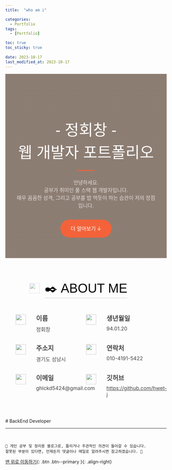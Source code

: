 ```yaml
---
title:  "who am i" 

categories:
  - Portfolio
tags:
  - [Portfolio]

toc: true
toc_sticky: true
 
date: 2023-10-17
last_modified_at: 2023-10-17
---
```


<style>
.Header_Header__bkfyR{position:fixed;top:0;right:0;left:0;background-color:transparent;z-index:10}.Header_Header__bkfyR.Header_has-background-color__iWD1w{background-color:#fff;box-shadow:0 1px .3rem hsla(0,0%,80%,.8)}.Header_Header__bkfyR.Header_has-background-color__iWD1w .Header_content__FPfsl .Header_navigation-menus__p_A9O>.Header_navigation-menu__8vdQ1,.Header_Header__bkfyR.Header_has-background-color__iWD1w .Header_content__FPfsl .Header_title__u692O{color:#453a33}.Header_Header__bkfyR.Header_has-background-color__iWD1w .Header_content__FPfsl .Header_navigation-menus__p_A9O>.Header_navigation-menu__8vdQ1:hover,.Header_Header__bkfyR.Header_has-background-color__iWD1w .Header_content__FPfsl .Header_title__u692O:hover{color:#f4623a}.Header_Header__bkfyR .Header_content__FPfsl{box-sizing:border-box;-webkit-box-sizing:border-box;width:100%;max-width:71.25rem;height:4.5rem;padding:1.25rem 2rem;margin:0 auto}.Header_Header__bkfyR .Header_content__FPfsl .Header_title__u692O{display:inline-block;font-weight:700;font-size:1.5rem;color:hsla(0,0%,100%,.7);line-height:2rem;cursor:pointer}.Header_Header__bkfyR .Header_content__FPfsl .Header_title__u692O:hover{color:#fff}.Header_Header__bkfyR .Header_content__FPfsl .Header_navigation-menus__p_A9O{float:right}.Header_Header__bkfyR .Header_content__FPfsl .Header_navigation-menus__p_A9O .Header_navigation-menu__8vdQ1{display:inline-block;padding:0 1rem;font-weight:700;font-size:1rem;color:hsla(0,0%,100%,.7);line-height:2rem;cursor:pointer}.Header_Header__bkfyR .Header_content__FPfsl .Header_navigation-menus__p_A9O .Header_navigation-menu__8vdQ1:hover{color:#fff}.Header_Header__bkfyR .Header_content__FPfsl .Header_hamburger-wrapper__aAWlM{float:right;box-sizing:border-box;-webkit-box-sizing:border-box;width:3.5rem;height:3rem;padding:.5rem 0;margin-top:-.5rem;border:1px solid rgba(0,0,0,.1);border-radius:.25rem;text-align:center;cursor:pointer}.Header_Header__bkfyR .Header_content__FPfsl .Header_hamburger-wrapper__aAWlM:hover{background-color:#f5f5f5}.Header_Header__bkfyR .Header_folded-navigation-menus__xgZIW{overflow:hidden;box-sizing:border-box;-webkit-box-sizing:border-box;max-height:15.75rem;padding-left:2rem;background-color:#fff;transition:max-height .2s ease;-webkit-transition:max-height .2s ease;-o-transition:max-height .2s ease}.Header_Header__bkfyR .Header_folded-navigation-menus__xgZIW.Header_is-folded__drE3y{max-height:0}.Header_Header__bkfyR .Header_folded-navigation-menus__xgZIW .Header_folded-navigation-menu__tCpbH{display:table;padding:.75rem 0;font-weight:700;font-size:1rem;color:#6c757d;line-height:1.25rem;cursor:pointer}.Header_Header__bkfyR .Header_folded-navigation-menus__xgZIW .Header_folded-navigation-menu__tCpbH:hover{color:#f4623a}.Header_Header__bkfyR .Header_folded-navigation-menus__xgZIW .Header_folded-navigation-menu__tCpbH:first-child{margin-top:1rem}.Header_Header__bkfyR .Header_folded-navigation-menus__xgZIW .Header_folded-navigation-menu__tCpbH:last-child{margin-bottom:1rem}@media(max-width:576px){.Header_Header__bkfyR.Header_has-background-color__iWD1w .Header_content__FPfsl .Header_navigation-menus__p_A9O>.Header_navigation-menu__8vdQ1:hover,.Header_Header__bkfyR.Header_has-background-color__iWD1w .Header_content__FPfsl .Header_title__u692O:hover{color:#453a33}.Header_Header__bkfyR.Header_has-background-color__iWD1w .Header_content__FPfsl .Header_hamburger-wrapper__aAWlM:hover{background-color:#fff}.Header_Header__bkfyR.Header_has-background-color__iWD1w .Header_folded-navigation-menus__xgZIW .Header_folded-navigation-menu__tCpbH:hover{color:#6c757d}}.Masthead_Masthead__AqKEv{position:relative}.Masthead_Masthead__AqKEv:before{content:"";position:absolute;top:0;right:0;left:0;bottom:0;background:linear-gradient(180deg,rgba(112,93,80,.8) 0,rgba(112,93,80,.8) 90%),url(/images/masthead.jpg) 50% no-repeat;background:-o-linear-gradient(top,rgba(112,93,80,.8) 0,rgba(112,93,80,.8) 90%),url(/images/masthead.jpg) 50% no-repeat;background-size:cover;z-index:-1}.Masthead_Masthead__AqKEv .Masthead_content__lswMP{box-sizing:border-box;-webkit-box-sizing:border-box;width:100%;max-width:71.25rem;margin:0 auto;padding:8.5rem 2rem 4rem;text-align:center}.Masthead_Masthead__AqKEv .Masthead_content__lswMP .Masthead_title__UKtcP{font-family:Black Han Sans,sans-serif;font-weight:400;font-size:4rem;color:#fff;word-break:keep-all}.Masthead_Masthead__AqKEv .Masthead_content__lswMP .Masthead_divider___SbfQ{width:3.25rem;height:0;margin:1.5rem auto;border:none;border-top:.2rem solid #f4623a;opacity:1}.Masthead_Masthead__AqKEv .Masthead_content__lswMP .Masthead_description__VWTuB{margin:0 auto 2rem;font-weight:400;font-size:1.25rem;color:hsla(0,0%,100%,.75);line-height:1.5}.Masthead_Masthead__AqKEv .Masthead_content__lswMP .Masthead_find-out-more__8C_Rn{display:inline-block;padding:1rem 2rem;border:none;border-radius:10rem;background-color:#f4623a;font-weight:400;font-size:1rem;text-decoration:none;color:#fff;line-height:1.5;cursor:pointer}.Masthead_Masthead__AqKEv .Masthead_content__lswMP .Masthead_find-out-more__8C_Rn:hover{background-color:#f24516;transition:background-color .2s ease-in-out;-webkit-transition:background-color .2s ease-in-out;-o-transition:background-color .2s ease-in-out}@media(max-width:992px){.Masthead_Masthead__AqKEv .Masthead_content__lswMP .Masthead_title__UKtcP{font-size:3rem}.Masthead_Masthead__AqKEv .Masthead_content__lswMP .Masthead_description__VWTuB{font-size:1rem}}@media(max-width:576px){.Masthead_Masthead__AqKEv .Masthead_content__lswMP .Masthead_find-out-more__8C_Rn:hover{background-color:#f4623a}}.SectionTitle_SectionTitle__aqV31{display:table;position:relative;margin:0 auto 3rem}.SectionTitle_SectionTitle__aqV31 .SectionTitle_text__O7xJQ{border-bottom-width:1px;border-bottom-style:solid;font-family:Black Han Sans,sans-serif;font-weight:400;font-size:3rem;line-height:1.5}.SectionTitle_SectionTitle__aqV31 .SectionTitle_link-wrapper__VI81N{position:absolute;top:50%;left:-3rem;transform:translateY(-50%);-webkit-transform:translateY(-50%);-ms-transform:translateY(-50%);width:2rem;height:2rem;opacity:.5;cursor:pointer}.SectionTitle_SectionTitle__aqV31 .SectionTitle_link-wrapper__VI81N:hover{opacity:.7}.SectionTitle_SectionTitle__aqV31 .SectionTitle_link-wrapper__VI81N .SectionTitle_link__WH0x2{width:100%}@media(max-width:992px){.SectionTitle_SectionTitle__aqV31 .SectionTitle_text__O7xJQ{font-size:2.5rem}}@media(max-width:576px){.SectionTitle_SectionTitle__aqV31 .SectionTitle_text__O7xJQ{font-size:2rem}.SectionTitle_SectionTitle__aqV31 .SectionTitle_link-wrapper__VI81N:hover{opacity:.5}}.AboutMe_AboutMe__ysYj_ .AboutMe_content__nt2Em{box-sizing:border-box;-webkit-box-sizing:border-box;width:100%;max-width:71.25rem;padding:4rem 2rem;margin:0 auto}.AboutMe_AboutMe__ysYj_ .AboutMe_content__nt2Em .AboutMe_basic-infos__RLZNU{display:flex;display:-ms-flexbox;flex-flow:row wrap;justify-content:space-between;-webkit-box-pack:justify;-ms-flex-pack:justify}.AboutMe_AboutMe__ysYj_ .AboutMe_content__nt2Em .AboutMe_basic-infos__RLZNU .AboutMe_basic-info-wrapper__p9kae{width:33.3333%}.AboutMe_AboutMe__ysYj_ .AboutMe_content__nt2Em .AboutMe_basic-infos__RLZNU .AboutMe_basic-info-wrapper__p9kae:first-child,.AboutMe_AboutMe__ysYj_ .AboutMe_content__nt2Em .AboutMe_basic-infos__RLZNU .AboutMe_basic-info-wrapper__p9kae:nth-child(2),.AboutMe_AboutMe__ysYj_ .AboutMe_content__nt2Em .AboutMe_basic-infos__RLZNU .AboutMe_basic-info-wrapper__p9kae:nth-child(3){margin-bottom:2rem}.AboutMe_AboutMe__ysYj_ .AboutMe_content__nt2Em .AboutMe_basic-infos__RLZNU .AboutMe_basic-info-wrapper__p9kae .AboutMe_basic-info__vpRfY{display:flex;display:-ms-flexbox;flex-flow:row nowrap;width:100%;max-width:14rem;margin:0 auto;opacity:.8}.AboutMe_AboutMe__ysYj_ .AboutMe_content__nt2Em .AboutMe_basic-infos__RLZNU .AboutMe_basic-info-wrapper__p9kae .AboutMe_basic-info__vpRfY .AboutMe_icon-img-wrapper__eNduC{width:2rem;min-width:2rem;height:2rem;margin-top:.2rem;margin-right:2rem}.AboutMe_AboutMe__ysYj_ .AboutMe_content__nt2Em .AboutMe_basic-infos__RLZNU .AboutMe_basic-info-wrapper__p9kae .AboutMe_basic-info__vpRfY .AboutMe_icon-img-wrapper__eNduC .AboutMe_icon-img__xEpEm{width:100%}.AboutMe_AboutMe__ysYj_ .AboutMe_content__nt2Em .AboutMe_basic-infos__RLZNU .AboutMe_basic-info-wrapper__p9kae .AboutMe_basic-info__vpRfY .AboutMe_field__GeyWG .AboutMe_field-label__IZxOZ{margin-bottom:.5rem;font-weight:700;font-size:1.25rem}.AboutMe_AboutMe__ysYj_ .AboutMe_content__nt2Em .AboutMe_basic-infos__RLZNU .AboutMe_basic-info-wrapper__p9kae .AboutMe_basic-info__vpRfY .AboutMe_field__GeyWG .AboutMe_field-value__Or_oj{font-weight:400;font-size:1rem}.AboutMe_AboutMe__ysYj_ .AboutMe_content__nt2Em .AboutMe_basic-infos__RLZNU .AboutMe_basic-info-wrapper__p9kae .AboutMe_basic-info__vpRfY .AboutMe_field__GeyWG .AboutMe_field-value__Or_oj .AboutMe_email__up_5k,.AboutMe_AboutMe__ysYj_ .AboutMe_content__nt2Em .AboutMe_basic-infos__RLZNU .AboutMe_basic-info-wrapper__p9kae .AboutMe_basic-info__vpRfY .AboutMe_field__GeyWG .AboutMe_field-value__Or_oj .AboutMe_phone__cDFAL{text-decoration:none;color:inherit}.AboutMe_AboutMe__ysYj_ .AboutMe_content__nt2Em .AboutMe_basic-infos__RLZNU .AboutMe_basic-info-wrapper__p9kae .AboutMe_basic-info__vpRfY .AboutMe_field__GeyWG .AboutMe_field-value__Or_oj .AboutMe_email__up_5k:hover,.AboutMe_AboutMe__ysYj_ .AboutMe_content__nt2Em .AboutMe_basic-infos__RLZNU .AboutMe_basic-info-wrapper__p9kae .AboutMe_basic-info__vpRfY .AboutMe_field__GeyWG .AboutMe_field-value__Or_oj .AboutMe_phone__cDFAL:hover{color:#f4623a}.AboutMe_AboutMe__ysYj_ .AboutMe_content__nt2Em .AboutMe_contact-description__u6x4F{padding:1rem;margin-top:1.5rem;background-color:#f0c9c9;font-weight:700;text-align:center}.AboutMe_AboutMe__ysYj_ .AboutMe_content__nt2Em .AboutMe_contact-description__u6x4F .AboutMe_newline__SLvoN{display:none}@media(max-width:992px){.AboutMe_AboutMe__ysYj_ .AboutMe_content__nt2Em .AboutMe_basic-infos__RLZNU .AboutMe_basic-info-wrapper__p9kae{width:50%}.AboutMe_AboutMe__ysYj_ .AboutMe_content__nt2Em .AboutMe_basic-infos__RLZNU .AboutMe_basic-info-wrapper__p9kae:nth-child(4){margin-bottom:2rem}}@media(max-width:576px){.AboutMe_AboutMe__ysYj_ .AboutMe_content__nt2Em .AboutMe_basic-infos__RLZNU .AboutMe_basic-info-wrapper__p9kae{width:100%}.AboutMe_AboutMe__ysYj_ .AboutMe_content__nt2Em .AboutMe_basic-infos__RLZNU .AboutMe_basic-info-wrapper__p9kae:nth-child(5){margin-bottom:2rem}.AboutMe_AboutMe__ysYj_ .AboutMe_content__nt2Em .AboutMe_basic-infos__RLZNU .AboutMe_basic-info-wrapper__p9kae .AboutMe_basic-info__vpRfY .AboutMe_icon-img-wrapper__eNduC{margin-right:3rem}.AboutMe_AboutMe__ysYj_ .AboutMe_content__nt2Em .AboutMe_basic-infos__RLZNU .AboutMe_basic-info-wrapper__p9kae .AboutMe_basic-info__vpRfY .AboutMe_field__GeyWG .AboutMe_field-value__Or_oj .AboutMe_email__up_5k:hover,.AboutMe_AboutMe__ysYj_ .AboutMe_content__nt2Em .AboutMe_basic-infos__RLZNU .AboutMe_basic-info-wrapper__p9kae .AboutMe_basic-info__vpRfY .AboutMe_field__GeyWG .AboutMe_field-value__Or_oj .AboutMe_phone__cDFAL:hover{color:inherit}.AboutMe_AboutMe__ysYj_ .AboutMe_content__nt2Em .AboutMe_contact-description__u6x4F .AboutMe_newline__SLvoN{display:inline}}.Skills_Skills__NOlZH{background-color:#f9c51d}.Skills_Skills__NOlZH .Skills_content__g0p1s{box-sizing:border-box;-webkit-box-sizing:border-box;width:100%;max-width:71.25rem;padding:4rem 2rem;margin:0 auto;height:88rem}.Skills_Skills__NOlZH .Skills_content__g0p1s .Skills_tech-stacks-container__wPIVK{display:flex;display:-ms-flexbox;flex-flow:column wrap;align-content:space-around;-ms-flex-line-pack:distribute;height:calc(100% - (7.5rem + 1px))}.Skills_Skills__NOlZH .Skills_content__g0p1s .Skills_tech-stacks-container__wPIVK .Skills_tech-stacks__f20f8{box-sizing:border-box;-webkit-box-sizing:border-box;flex-shrink:0;width:17rem;padding:1.5rem;margin:0 auto 2rem;border-radius:1rem;background-color:#fff;box-shadow:1rem 1rem 1rem 0 rgba(68,68,68,.2);-webkit-box-shadow:1rem 1rem 1rem 0 rgba(68,68,68,.2)}.Skills_Skills__NOlZH .Skills_content__g0p1s .Skills_tech-stacks-container__wPIVK .Skills_tech-stacks__f20f8:first-child,.Skills_Skills__NOlZH .Skills_content__g0p1s .Skills_tech-stacks-container__wPIVK .Skills_tech-stacks__f20f8:nth-child(4),.Skills_Skills__NOlZH .Skills_content__g0p1s .Skills_tech-stacks-container__wPIVK .Skills_tech-stacks__f20f8:nth-child(7){margin-bottom:0}.Skills_Skills__NOlZH .Skills_content__g0p1s .Skills_tech-stacks-container__wPIVK .Skills_tech-stacks__f20f8:hover{transform:translateY(.5rem);-webkit-transform:translateY(.5rem);-ms-transform:translateY(.5rem);transition:transform .2s ease;-webkit-transition:-webkit-transform .2s ease;-o-transition:transform .2s ease}.Skills_Skills__NOlZH .Skills_content__g0p1s .Skills_tech-stacks-container__wPIVK .Skills_tech-stacks__f20f8 .Skills_title__TH2ju{padding-bottom:.5rem;margin-bottom:1.5rem;border-bottom:1px solid #ccc;font-weight:700;font-size:1.5rem;color:#f4623a}.Skills_Skills__NOlZH .Skills_content__g0p1s .Skills_tech-stacks-container__wPIVK .Skills_tech-stacks__f20f8 .Skills_img__f94MA{display:block;width:100%}@media(max-width:992px){.Skills_Skills__NOlZH .Skills_content__g0p1s{height:134rem}.Skills_Skills__NOlZH .Skills_content__g0p1s .Skills_tech-stacks-container__wPIVK{height:calc(100% - (7rem + 1px))}.Skills_Skills__NOlZH .Skills_content__g0p1s .Skills_tech-stacks-container__wPIVK .Skills_tech-stacks__f20f8{width:19rem}.Skills_Skills__NOlZH .Skills_content__g0p1s .Skills_tech-stacks-container__wPIVK .Skills_tech-stacks__f20f8:first-child,.Skills_Skills__NOlZH .Skills_content__g0p1s .Skills_tech-stacks-container__wPIVK .Skills_tech-stacks__f20f8:nth-child(4){margin-bottom:2rem}.Skills_Skills__NOlZH .Skills_content__g0p1s .Skills_tech-stacks-container__wPIVK .Skills_tech-stacks__f20f8:nth-child(3){margin-bottom:0}}@media(max-width:768px){.Skills_Skills__NOlZH .Skills_content__g0p1s{height:107rem}.Skills_Skills__NOlZH .Skills_content__g0p1s .Skills_tech-stacks-container__wPIVK .Skills_tech-stacks__f20f8{width:14.5rem}.Skills_Skills__NOlZH .Skills_content__g0p1s .Skills_tech-stacks-container__wPIVK .Skills_tech-stacks__f20f8 .Skills_title__TH2ju{font-size:1.25rem}}@media(max-width:576px){.Skills_Skills__NOlZH .Skills_content__g0p1s{height:233rem}.Skills_Skills__NOlZH .Skills_content__g0p1s .Skills_tech-stacks-container__wPIVK{height:calc(100% - (6.5rem + 1px))}.Skills_Skills__NOlZH .Skills_content__g0p1s .Skills_tech-stacks-container__wPIVK .Skills_tech-stacks__f20f8{width:18rem}.Skills_Skills__NOlZH .Skills_content__g0p1s .Skills_tech-stacks-container__wPIVK .Skills_tech-stacks__f20f8:nth-child(3){margin-bottom:2rem}.Skills_Skills__NOlZH .Skills_content__g0p1s .Skills_tech-stacks-container__wPIVK .Skills_tech-stacks__f20f8:hover{transform:none;-webkit-transform:none;-ms-transform:none}.Skills_Skills__NOlZH .Skills_content__g0p1s .Skills_tech-stacks-container__wPIVK .Skills_tech-stacks__f20f8 .Skills_title__TH2ju{font-size:1.5rem}}.Archiving_Archiving__SyeSz{background-color:#222}.Archiving_Archiving__SyeSz .Archiving_content__qxspn{box-sizing:border-box;-webkit-box-sizing:border-box;width:100%;max-width:71.25rem;padding:4rem 2rem;margin:0 auto}.Archiving_Archiving__SyeSz .Archiving_content__qxspn .Archiving_container__IK8rE{display:flex;display:-ms-flexbox;flex-flow:row wrap;justify-content:space-around;-ms-flex-pack:distribute}.Archiving_Archiving__SyeSz .Archiving_content__qxspn .Archiving_container__IK8rE .Archiving_git-hub___Dnvc,.Archiving_Archiving__SyeSz .Archiving_content__qxspn .Archiving_container__IK8rE .Archiving_tistory__c4e1v{box-sizing:border-box;-webkit-box-sizing:border-box;width:26rem;padding:2rem;border-radius:1rem;background-color:#f5f5f5;text-decoration:none;cursor:pointer}.Archiving_Archiving__SyeSz .Archiving_content__qxspn .Archiving_container__IK8rE .Archiving_git-hub___Dnvc:hover,.Archiving_Archiving__SyeSz .Archiving_content__qxspn .Archiving_container__IK8rE .Archiving_tistory__c4e1v:hover{transform:translateY(.5rem);-webkit-transform:translateY(.5rem);-ms-transform:translateY(.5rem);transition:transform .2s ease;-webkit-transition:-webkit-transform .2s ease;-o-transition:transform .2s ease}.Archiving_Archiving__SyeSz .Archiving_content__qxspn .Archiving_container__IK8rE .Archiving_git-hub___Dnvc:hover .Archiving_url__pLmMb,.Archiving_Archiving__SyeSz .Archiving_content__qxspn .Archiving_container__IK8rE .Archiving_tistory__c4e1v:hover .Archiving_url__pLmMb{text-decoration:underline}.Archiving_Archiving__SyeSz .Archiving_content__qxspn .Archiving_container__IK8rE .Archiving_git-hub___Dnvc .Archiving_img-wrapper__AYHcD,.Archiving_Archiving__SyeSz .Archiving_content__qxspn .Archiving_container__IK8rE .Archiving_tistory__c4e1v .Archiving_img-wrapper__AYHcD{display:block;width:12rem;margin-bottom:1rem}.Archiving_Archiving__SyeSz .Archiving_content__qxspn .Archiving_container__IK8rE .Archiving_git-hub___Dnvc .Archiving_img-wrapper__AYHcD .Archiving_img__VxAEe,.Archiving_Archiving__SyeSz .Archiving_content__qxspn .Archiving_container__IK8rE .Archiving_tistory__c4e1v .Archiving_img-wrapper__AYHcD .Archiving_img__VxAEe{width:100%}.Archiving_Archiving__SyeSz .Archiving_content__qxspn .Archiving_container__IK8rE .Archiving_git-hub___Dnvc .Archiving_url__pLmMb,.Archiving_Archiving__SyeSz .Archiving_content__qxspn .Archiving_container__IK8rE .Archiving_tistory__c4e1v .Archiving_url__pLmMb{margin-bottom:1rem;color:#258ddb}.Archiving_Archiving__SyeSz .Archiving_content__qxspn .Archiving_container__IK8rE .Archiving_git-hub___Dnvc .Archiving_description__2Z8C8,.Archiving_Archiving__SyeSz .Archiving_content__qxspn .Archiving_container__IK8rE .Archiving_tistory__c4e1v .Archiving_description__2Z8C8{color:#444}.Archiving_Archiving__SyeSz .Archiving_content__qxspn .Archiving_container__IK8rE .Archiving_git-hub___Dnvc .Archiving_description__2Z8C8 ul,.Archiving_Archiving__SyeSz .Archiving_content__qxspn .Archiving_container__IK8rE .Archiving_tistory__c4e1v .Archiving_description__2Z8C8 ul{padding-left:1rem;margin:0}.Archiving_Archiving__SyeSz .Archiving_content__qxspn .Archiving_container__IK8rE .Archiving_git-hub___Dnvc .Archiving_description__2Z8C8 ul li,.Archiving_Archiving__SyeSz .Archiving_content__qxspn .Archiving_container__IK8rE .Archiving_tistory__c4e1v .Archiving_description__2Z8C8 ul li{margin-bottom:.5rem}@media(max-width:992px){.Archiving_Archiving__SyeSz .Archiving_content__qxspn .Archiving_container__IK8rE .Archiving_git-hub___Dnvc,.Archiving_Archiving__SyeSz .Archiving_content__qxspn .Archiving_container__IK8rE .Archiving_tistory__c4e1v{width:100%;max-width:30rem}.Archiving_Archiving__SyeSz .Archiving_content__qxspn .Archiving_container__IK8rE .Archiving_git-hub___Dnvc:first-child,.Archiving_Archiving__SyeSz .Archiving_content__qxspn .Archiving_container__IK8rE .Archiving_tistory__c4e1v:first-child{margin-bottom:2rem}}@media(max-width:576px){.Archiving_Archiving__SyeSz .Archiving_content__qxspn .Archiving_container__IK8rE .Archiving_git-hub___Dnvc,.Archiving_Archiving__SyeSz .Archiving_content__qxspn .Archiving_container__IK8rE .Archiving_tistory__c4e1v{padding:1.5rem}.Archiving_Archiving__SyeSz .Archiving_content__qxspn .Archiving_container__IK8rE .Archiving_git-hub___Dnvc:hover,.Archiving_Archiving__SyeSz .Archiving_content__qxspn .Archiving_container__IK8rE .Archiving_tistory__c4e1v:hover{transform:none;-webkit-transform:none;-ms-transform:none}.Archiving_Archiving__SyeSz .Archiving_content__qxspn .Archiving_container__IK8rE .Archiving_git-hub___Dnvc:hover .Archiving_url__pLmMb,.Archiving_Archiving__SyeSz .Archiving_content__qxspn .Archiving_container__IK8rE .Archiving_tistory__c4e1v:hover .Archiving_url__pLmMb{text-decoration:none}.Archiving_Archiving__SyeSz .Archiving_content__qxspn .Archiving_container__IK8rE .Archiving_git-hub___Dnvc .Archiving_description__2Z8C8,.Archiving_Archiving__SyeSz .Archiving_content__qxspn .Archiving_container__IK8rE .Archiving_tistory__c4e1v .Archiving_description__2Z8C8{font-size:.9rem}}.Projects_Projects__E9SvD{background-color:#1d809f}.Projects_Projects__E9SvD .Projects_content__HRavM{box-sizing:border-box;-webkit-box-sizing:border-box;width:100%;max-width:71.25rem;padding:4rem 2rem;margin:0 auto}.Projects_Projects__E9SvD .Projects_content__HRavM .Projects_projects__PvBb6 .Projects_project__hHhvb{padding:3rem;margin:0 auto 2rem;border-radius:1rem;background-color:#fff;box-shadow:1rem 1rem 1rem 0 rgba(68,68,68,.2);-webkit-box-shadow:1rem 1rem 1rem 0 rgba(68,68,68,.2)}.Projects_Projects__E9SvD .Projects_content__HRavM .Projects_projects__PvBb6 .Projects_project__hHhvb:last-child{margin-bottom:0}.Projects_Projects__E9SvD .Projects_content__HRavM .Projects_projects__PvBb6 .Projects_project__hHhvb .Projects_title__0IuQ3{padding-bottom:.5rem;font-family:Black Han Sans,sans-serif;font-weight:400;font-size:2.5rem;color:#222;text-align:center}.Projects_Projects__E9SvD .Projects_content__HRavM .Projects_projects__PvBb6 .Projects_project__hHhvb .Projects_period__HDo5Z{margin-bottom:2rem;font-weight:400;font-size:1rem;color:#6c757d;text-align:center;opacity:.8}.Projects_Projects__E9SvD .Projects_content__HRavM .Projects_projects__PvBb6 .Projects_project__hHhvb .Projects_period__HDo5Z .Projects_new-line-chunk__MLz0c{display:inline-block}.Projects_Projects__E9SvD .Projects_content__HRavM .Projects_projects__PvBb6 .Projects_project__hHhvb .Projects_info___utyZ{display:flex;display:-ms-flexbox;flex-flow:row wrap;justify-content:center;-webkit-box-pack:center;-ms-flex-pack:center}.Projects_Projects__E9SvD .Projects_content__HRavM .Projects_projects__PvBb6 .Projects_project__hHhvb .Projects_info___utyZ .Projects_img-carousel__e8hwy{overflow:hidden;position:relative;width:50%;margin-right:3rem}.Projects_Projects__E9SvD .Projects_content__HRavM .Projects_projects__PvBb6 .Projects_project__hHhvb .Projects_info___utyZ .Projects_img-carousel__e8hwy .Projects_imgs__datEq{display:flex;display:-ms-flexbox;flex-flow:row nowrap;position:relative;width:100%}.Projects_Projects__E9SvD .Projects_content__HRavM .Projects_projects__PvBb6 .Projects_project__hHhvb .Projects_info___utyZ .Projects_img-carousel__e8hwy .Projects_imgs__datEq.Projects_shifting__qvybe{transition:left .2s linear;-webkit-transition:left .2s linear;-o-transition:left .2s linear}.Projects_Projects__E9SvD .Projects_content__HRavM .Projects_projects__PvBb6 .Projects_project__hHhvb .Projects_info___utyZ .Projects_img-carousel__e8hwy .Projects_imgs__datEq .Projects_img-wrapper__0b8Tt{display:block;width:100%;min-width:100%;cursor:pointer}.Projects_Projects__E9SvD .Projects_content__HRavM .Projects_projects__PvBb6 .Projects_project__hHhvb .Projects_info___utyZ .Projects_img-carousel__e8hwy .Projects_imgs__datEq .Projects_img-wrapper__0b8Tt .Projects_img__OAyqd{display:block;width:97%;margin:0 auto}.Projects_Projects__E9SvD .Projects_content__HRavM .Projects_projects__PvBb6 .Projects_project__hHhvb .Projects_info___utyZ .Projects_img-carousel__e8hwy .Projects_nav__Inoba{height:2rem;margin-top:1rem;text-align:center}.Projects_Projects__E9SvD .Projects_content__HRavM .Projects_projects__PvBb6 .Projects_project__hHhvb .Projects_info___utyZ .Projects_img-carousel__e8hwy .Projects_nav__Inoba .Projects_next__3RYWe,.Projects_Projects__E9SvD .Projects_content__HRavM .Projects_projects__PvBb6 .Projects_project__hHhvb .Projects_info___utyZ .Projects_img-carousel__e8hwy .Projects_nav__Inoba .Projects_prev__wS3_z{display:inline-block;margin:0 1rem;width:1rem}.Projects_Projects__E9SvD .Projects_content__HRavM .Projects_projects__PvBb6 .Projects_project__hHhvb .Projects_info___utyZ .Projects_img-carousel__e8hwy .Projects_nav__Inoba .Projects_page__zHIqO{display:inline-block;font-weight:400;font-size:1rem;color:#444}.Projects_Projects__E9SvD .Projects_content__HRavM .Projects_projects__PvBb6 .Projects_project__hHhvb .Projects_info___utyZ .Projects_descriptions__2g3bi{width:calc(50% - 3rem)}.Projects_Projects__E9SvD .Projects_content__HRavM .Projects_projects__PvBb6 .Projects_project__hHhvb .Projects_info___utyZ .Projects_descriptions__2g3bi .Projects_main-description__JVRu1{padding-bottom:1rem;margin-bottom:1rem;border-bottom:1px solid #ccc;font-weight:400;font-size:1rem}.Projects_Projects__E9SvD .Projects_content__HRavM .Projects_projects__PvBb6 .Projects_project__hHhvb .Projects_info___utyZ .Projects_descriptions__2g3bi .Projects_main-description__JVRu1 .Projects_red__r_DWh{color:#ed3770}.Projects_Projects__E9SvD .Projects_content__HRavM .Projects_projects__PvBb6 .Projects_project__hHhvb .Projects_info___utyZ .Projects_descriptions__2g3bi .Projects_main-description__JVRu1 .Projects_show-readme-btn__v1p__{display:table;padding:.5rem 1rem;background-color:#222;border-radius:.25rem;color:#fff;cursor:pointer}.Projects_Projects__E9SvD .Projects_content__HRavM .Projects_projects__PvBb6 .Projects_project__hHhvb .Projects_info___utyZ .Projects_descriptions__2g3bi .Projects_main-description__JVRu1 .Projects_show-readme-btn__v1p__:hover{background-color:#444}.Projects_Projects__E9SvD .Projects_content__HRavM .Projects_projects__PvBb6 .Projects_project__hHhvb .Projects_info___utyZ .Projects_descriptions__2g3bi .Projects_description___gCV_{margin-bottom:1rem}.Projects_Projects__E9SvD .Projects_content__HRavM .Projects_projects__PvBb6 .Projects_project__hHhvb .Projects_info___utyZ .Projects_descriptions__2g3bi .Projects_description___gCV_:last-child{margin-bottom:0}.Projects_Projects__E9SvD .Projects_content__HRavM .Projects_projects__PvBb6 .Projects_project__hHhvb .Projects_info___utyZ .Projects_descriptions__2g3bi .Projects_description___gCV_ .Projects_label__OLO6p{display:inline-block;vertical-align:top;width:8.4rem;font-weight:900;font-size:1rem}.Projects_Projects__E9SvD .Projects_content__HRavM .Projects_projects__PvBb6 .Projects_project__hHhvb .Projects_info___utyZ .Projects_descriptions__2g3bi .Projects_description___gCV_ .Projects_label__OLO6p:before{content:"✔";display:inline;padding-right:.5rem}.Projects_Projects__E9SvD .Projects_content__HRavM .Projects_projects__PvBb6 .Projects_project__hHhvb .Projects_info___utyZ .Projects_descriptions__2g3bi .Projects_description___gCV_ .Projects_value__B9RY_{display:inline-block;vertical-align:bottom;width:calc(100% - 8.4rem);font-weight:400;font-size:1rem}.Projects_Projects__E9SvD .Projects_content__HRavM .Projects_projects__PvBb6 .Projects_project__hHhvb .Projects_info___utyZ .Projects_descriptions__2g3bi .Projects_description___gCV_ .Projects_value__B9RY_ .Projects_url__5cSRT{color:#258ddb;cursor:pointer;text-decoration:none;word-break:break-all}.Projects_Projects__E9SvD .Projects_content__HRavM .Projects_projects__PvBb6 .Projects_project__hHhvb .Projects_info___utyZ .Projects_descriptions__2g3bi .Projects_description___gCV_ .Projects_value__B9RY_ .Projects_url__5cSRT:hover{text-decoration:underline}@media(max-width:1200px){.Projects_Projects__E9SvD .Projects_content__HRavM .Projects_projects__PvBb6 .Projects_project__hHhvb .Projects_info___utyZ .Projects_img-carousel__e8hwy{width:45%;margin-right:2rem}.Projects_Projects__E9SvD .Projects_content__HRavM .Projects_projects__PvBb6 .Projects_project__hHhvb .Projects_info___utyZ .Projects_descriptions__2g3bi{width:calc(55% - 2rem)}}@media(max-width:992px){.Projects_Projects__E9SvD .Projects_content__HRavM .Projects_projects__PvBb6 .Projects_project__hHhvb .Projects_title__0IuQ3{font-size:2rem}.Projects_Projects__E9SvD .Projects_content__HRavM .Projects_projects__PvBb6 .Projects_project__hHhvb .Projects_info___utyZ .Projects_img-carousel__e8hwy{width:90%;margin-right:0;margin-bottom:1rem}.Projects_Projects__E9SvD .Projects_content__HRavM .Projects_projects__PvBb6 .Projects_project__hHhvb .Projects_info___utyZ .Projects_descriptions__2g3bi{width:90%}}@media(max-width:768px){.Projects_Projects__E9SvD .Projects_content__HRavM .Projects_projects__PvBb6 .Projects_project__hHhvb .Projects_info___utyZ .Projects_descriptions__2g3bi,.Projects_Projects__E9SvD .Projects_content__HRavM .Projects_projects__PvBb6 .Projects_project__hHhvb .Projects_info___utyZ .Projects_img-carousel__e8hwy{width:100%}}@media(max-width:576px){.Projects_Projects__E9SvD .Projects_content__HRavM .Projects_projects__PvBb6 .Projects_project__hHhvb{padding:2rem}.Projects_Projects__E9SvD .Projects_content__HRavM .Projects_projects__PvBb6 .Projects_project__hHhvb .Projects_title__0IuQ3{font-size:1.8rem}.Projects_Projects__E9SvD .Projects_content__HRavM .Projects_projects__PvBb6 .Projects_project__hHhvb .Projects_info___utyZ .Projects_descriptions__2g3bi .Projects_description___gCV_ .Projects_label__OLO6p{display:table;width:auto;padding-left:.5rem;margin-bottom:.5rem;border-left:5px solid #222}.Projects_Projects__E9SvD .Projects_content__HRavM .Projects_projects__PvBb6 .Projects_project__hHhvb .Projects_info___utyZ .Projects_descriptions__2g3bi .Projects_description___gCV_ .Projects_label__OLO6p:before{content:"";display:inline;padding-right:0}.Projects_Projects__E9SvD .Projects_content__HRavM .Projects_projects__PvBb6 .Projects_project__hHhvb .Projects_info___utyZ .Projects_descriptions__2g3bi .Projects_description___gCV_ .Projects_value__B9RY_{width:100%}.Projects_Projects__E9SvD .Projects_content__HRavM .Projects_projects__PvBb6 .Projects_project__hHhvb .Projects_info___utyZ .Projects_descriptions__2g3bi .Projects_description___gCV_ .Projects_value__B9RY_ .Projects_url__5cSRT:hover{text-decoration:none}}.Projects_modal-content__Y_wDO{border:none}.Projects_modal-header__0Utr4{margin-bottom:0;background-color:#222;font-size:1rem;font-weight:700;color:#fff}.Projects_modal-body__CKpMl h1,.Projects_modal-body__CKpMl h2,.Projects_modal-body__CKpMl h3,.Projects_modal-body__CKpMl h4,.Projects_modal-body__CKpMl h5,.Projects_modal-body__CKpMl h6{margin-bottom:1em;font-weight:700}.Projects_modal-body__CKpMl h1{padding-bottom:1em;border-bottom:1px solid #ccc;font-size:1.75rem}.Projects_modal-body__CKpMl h2{font-size:1.5rem}.Projects_modal-body__CKpMl h3{font-size:1.25rem}.Projects_modal-body__CKpMl h4{font-size:1.2rem}.Projects_modal-body__CKpMl h5{font-size:1.15rem}.Projects_modal-body__CKpMl h6{font-size:1.1rem}.Projects_modal-body__CKpMl pre{padding:1rem;background-color:#f5f5f5;border-radius:.5rem}.Projects_modal-body__CKpMl .anchor{display:none}.Career_Career__w0U0z{background-color:#f5f5f5}.Career_Career__w0U0z .Career_content__6_8pM{box-sizing:border-box;-webkit-box-sizing:border-box;width:100%;max-width:71.25rem;padding:4rem 2rem;margin:0 auto}.Career_Career__w0U0z .Career_content__6_8pM .Career_companies__zP9qN{width:90%;margin:0 auto}.Career_Career__w0U0z .Career_content__6_8pM .Career_companies__zP9qN .Career_company__I_V_1{display:flex;display:-ms-flexbox;flex-flow:row nowrap;justify-content:center;-webkit-box-pack:center;-ms-flex-pack:center}.Career_Career__w0U0z .Career_content__6_8pM .Career_companies__zP9qN .Career_company__I_V_1 .Career_logo-container__otW3c{padding-right:3rem;border-right:1px solid #ccc}.Career_Career__w0U0z .Career_content__6_8pM .Career_companies__zP9qN .Career_company__I_V_1 .Career_logo-container__otW3c .Career_logo-wrapper__IRmTo{display:flex;display:-ms-flexbox;flex-flow:column nowrap;justify-content:center;-webkit-box-pack:center;-ms-flex-pack:center;align-items:center;-webkit-box-align:center;-ms-flex-align:center;overflow:hidden;width:15rem;height:15rem;border:1px solid #ccc;border-radius:10rem;background-color:#fff}.Career_Career__w0U0z .Career_content__6_8pM .Career_companies__zP9qN .Career_company__I_V_1 .Career_logo-container__otW3c .Career_logo-wrapper__IRmTo div:first-child{width:90%}.Career_Career__w0U0z .Career_content__6_8pM .Career_companies__zP9qN .Career_company__I_V_1 .Career_logo-container__otW3c .Career_logo-wrapper__IRmTo .Career_logo__WgFXr{display:block;flex-shrink:0;width:90%}.Career_Career__w0U0z .Career_content__6_8pM .Career_companies__zP9qN .Career_company__I_V_1 .Career_info__M8b0w{padding-left:3rem}.Career_Career__w0U0z .Career_content__6_8pM .Career_companies__zP9qN .Career_company__I_V_1 .Career_info__M8b0w .Career_title__aXl4q{padding-bottom:.5rem;font-weight:900;font-size:1.5rem}.Career_Career__w0U0z .Career_content__6_8pM .Career_companies__zP9qN .Career_company__I_V_1 .Career_info__M8b0w .Career_period__SLQR_{padding-bottom:1rem;font-weight:400;font-size:1.1rem;color:#6c757d}.Career_Career__w0U0z .Career_content__6_8pM .Career_companies__zP9qN .Career_company__I_V_1 .Career_info__M8b0w .Career_description__iZPxT{padding-bottom:1rem;border-bottom:1px solid #ccc}.Career_Career__w0U0z .Career_content__6_8pM .Career_companies__zP9qN .Career_company__I_V_1 .Career_info__M8b0w .Career_works__deS2P{padding-left:1rem;margin:1rem 0}.Career_Career__w0U0z .Career_content__6_8pM .Career_companies__zP9qN .Career_company__I_V_1 .Career_info__M8b0w .Career_works__deS2P .Career_works-title__uwkNU{margin:2rem 0 1rem -1rem;font-size:1rem;color:#222}.Career_Career__w0U0z .Career_content__6_8pM .Career_companies__zP9qN .Career_company__I_V_1 .Career_info__M8b0w .Career_works__deS2P .Career_works-title__uwkNU:first-of-type{margin-top:0}.Career_Career__w0U0z .Career_content__6_8pM .Career_companies__zP9qN .Career_company__I_V_1 .Career_info__M8b0w .Career_works__deS2P .Career_works-period__ayMBF{margin:0 0 1rem -1rem;font-size:.9rem;font-weight:400;color:#6c757d}.Career_Career__w0U0z .Career_content__6_8pM .Career_companies__zP9qN .Career_company__I_V_1 .Career_info__M8b0w .Career_works__deS2P li{margin-bottom:.5rem}@media(max-width:992px){.Career_Career__w0U0z .Career_content__6_8pM .Career_companies__zP9qN .Career_company__I_V_1 .Career_logo-container__otW3c{padding-right:2rem}.Career_Career__w0U0z .Career_content__6_8pM .Career_companies__zP9qN .Career_company__I_V_1 .Career_logo-container__otW3c .Career_logo-wrapper__IRmTo{width:10rem;height:10rem}.Career_Career__w0U0z .Career_content__6_8pM .Career_companies__zP9qN .Career_company__I_V_1 .Career_info__M8b0w{padding-left:2rem}}@media(max-width:768px){.Career_Career__w0U0z .Career_content__6_8pM .Career_companies__zP9qN{width:100%}.Career_Career__w0U0z .Career_content__6_8pM .Career_companies__zP9qN .Career_company__I_V_1{flex-direction:column}.Career_Career__w0U0z .Career_content__6_8pM .Career_companies__zP9qN .Career_company__I_V_1 .Career_logo-container__otW3c{padding-right:0;padding-bottom:2rem;border-right:none}.Career_Career__w0U0z .Career_content__6_8pM .Career_companies__zP9qN .Career_company__I_V_1 .Career_logo-container__otW3c .Career_logo-wrapper__IRmTo{width:15rem;height:15rem;margin:0 auto}.Career_Career__w0U0z .Career_content__6_8pM .Career_companies__zP9qN .Career_company__I_V_1 .Career_info__M8b0w{padding-left:0}}.PageUpButton_PageUpButton__YZsBX{display:none;position:fixed;right:1.5rem;bottom:1.5rem;width:3rem;height:3rem;border-radius:.5rem;background-color:#fff;cursor:pointer;opacity:.5}.PageUpButton_PageUpButton__YZsBX.PageUpButton_show__17G_A{display:block}.PageUpButton_PageUpButton__YZsBX .PageUpButton_img__clyDT{width:100%}.Footer_Footer__5wlgh{height:11rem;padding-top:3rem;background-color:#222;text-align:center}.Footer_Footer__5wlgh .Footer_icons__sgt9s{margin-bottom:1rem}.Footer_Footer__5wlgh .Footer_icons__sgt9s .Footer_icon-wrapper___O2A_{position:relative;display:inline-block;width:3rem;height:3rem;padding:2px;margin:0 .5rem;border-radius:2rem;cursor:pointer}.Footer_Footer__5wlgh .Footer_icons__sgt9s .Footer_icon-wrapper___O2A_.Footer_bg-white__mYFhV{background-color:#fff}.Footer_Footer__5wlgh .Footer_icons__sgt9s .Footer_icon-wrapper___O2A_:hover{opacity:.8}.Footer_Footer__5wlgh .Footer_icons__sgt9s .Footer_icon-wrapper___O2A_ .Footer_icon__Zvnct{width:100%}.Footer_Footer__5wlgh .Footer_copyright__RlJgA{font-weight:400;font-size:.9rem;color:#f5f5f5}@media(max-width:576px){.Footer_Footer__5wlgh .Footer_icons__sgt9s .Footer_icon-wrapper___O2A_:hover{opacity:1}}
</style>


<div class="Masthead_Masthead__AqKEv">
    <div class="Masthead_content__lswMP">
        <div class="Masthead_title__UKtcP">- 정회창 -<br>웹 개발자 포트폴리오</div>
        <hr class="Masthead_divider___SbfQ">
        <div class="Masthead_description__VWTuB">안녕하세요.<br>공부가 취미인 풀 스택 웹 개발자입니다.<br>매우 꼼꼼한 성격, 그리고 공부를 밥 먹듯이 하는 습관이 저의
            장점입니다.
        </div>
        <div class="Masthead_find-out-more__8C_Rn">더 알아보기 ↓</div>
    </div>
</div>

<article class="AboutMe_AboutMe__ysYj_" id="about-me">
    <div class="AboutMe_content__nt2Em">
        <div class="SectionTitle_SectionTitle__aqV31">
            <div class="SectionTitle_text__O7xJQ" style="color:#000000;border-bottom-color:#cccccc">✒️ ABOUT ME</div>
            <div class="SectionTitle_link-wrapper__VI81N">
                <img class="SectionTitle_link__WH0x2" src="/images/black-link.png" alt="">
            </div>
        </div>
        <div class="AboutMe_basic-infos__RLZNU">
            <div class="AboutMe_basic-info-wrapper__p9kae">
                <div class="AboutMe_basic-info__vpRfY">
                    <div class="AboutMe_icon-img-wrapper__eNduC">
                        <img class="AboutMe_icon-img__xEpEm" src="/images/about-me/person-fill.svg" alt="">
                    </div>
                    <div class="AboutMe_field__GeyWG">
                        <div class="AboutMe_field-label__IZxOZ">이름</div>
                        <div class="AboutMe_field-value__Or_oj">정회창</div>
                    </div>
                </div>
            </div>
            <div class="AboutMe_basic-info-wrapper__p9kae">
                <div class="AboutMe_basic-info__vpRfY">
                    <div class="AboutMe_icon-img-wrapper__eNduC">
                      <img class="AboutMe_icon-img__xEpEm" src="/images/about-me/calendar-fill.svg" alt="">
                    </div>
                    <div class="AboutMe_field__GeyWG">
                        <div class="AboutMe_field-label__IZxOZ">생년월일</div>
                        <div class="AboutMe_field-value__Or_oj">94.01.20</div>
                    </div>
                </div>
            </div>
            <div class="AboutMe_basic-info-wrapper__p9kae">
                <div class="AboutMe_basic-info__vpRfY">
                    <div class="AboutMe_icon-img-wrapper__eNduC"><img class="AboutMe_icon-img__xEpEm"
                                                                      src="/images/about-me/geo-alt-fill.svg" alt="">
                    </div>
                    <div class="AboutMe_field__GeyWG">
                        <div class="AboutMe_field-label__IZxOZ">주소지</div>
                        <div class="AboutMe_field-value__Or_oj">경기도 성남시</div>
                    </div>
                </div>
            </div>
            <div class="AboutMe_basic-info-wrapper__p9kae">
                <div class="AboutMe_basic-info__vpRfY">
                    <div class="AboutMe_icon-img-wrapper__eNduC"><img class="AboutMe_icon-img__xEpEm"
                                                                      src="/images/about-me/telephone-fill.svg" alt="">
                    </div>
                    <div class="AboutMe_field__GeyWG">
                        <div class="AboutMe_field-label__IZxOZ">연락처</div>
                        <div class="AboutMe_field-value__Or_oj">010-4191-5422</div>
                    </div>
                </div>
            </div>
            <div class="AboutMe_basic-info-wrapper__p9kae">
                <div class="AboutMe_basic-info__vpRfY">
                    <div class="AboutMe_icon-img-wrapper__eNduC"><img class="AboutMe_icon-img__xEpEm"
                                                                      src="/images/about-me/envelope-fill.svg" alt="">
                    </div>
                    <div class="AboutMe_field__GeyWG">
                        <div class="AboutMe_field-label__IZxOZ">이메일</div>
                        <div class="AboutMe_field-value__Or_oj"><a class="AboutMe_email__up_5k"
                                                                   href="mailto:ghlckd5424@gmail.com">ghlckd5424@gmail.com</a>
                        </div>
                    </div>
                </div>
            </div>
            <div class="AboutMe_basic-info-wrapper__p9kae">
                <div class="AboutMe_basic-info__vpRfY">
                    <div class="AboutMe_icon-img-wrapper__eNduC"><img class="AboutMe_icon-img__xEpEm"
                                                                      src="/images/about-me/pencil-fill.svg" alt="">
                    </div>
                    <div class="AboutMe_field__GeyWG">
                        <div class="AboutMe_field-label__IZxOZ">깃허브</div>
                        <div class="AboutMe_field-value__Or_oj"><a href="https://github.com/hwet-j">https://github.com/hwet-j</a></div>
                    </div>
                </div>
            </div>
        </div>
    </div>
</article>
# BackEnd Developer





***
<br>

    📢 개인 공부 및 정리용 블로그로, 틀리거나 주관적인 의견이 들어갈 수 있습니다.
    잘못된 부분이 있다면, 언제든지 댓글이나 메일로 알려주시면 참고하겠습니다. 🔔

[맨 위로 이동하기](#){: .btn .btn--primary }{: .align-right}